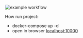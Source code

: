 ![example workflow](https://github.com/derdek/derdek.fun/actions/workflows/ci.yml/badge.svg)

How run project:
* docker-compose up -d
* open in browser <a href="http://localhost:10000" target="_blank">localhost:10000</a>
